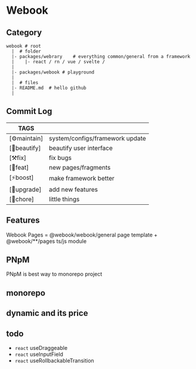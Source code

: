 # Webook
## Category

```
webook # root
  |  # folder
  |- packages/webrary    # everything common/general from a framework
  |    |- react / rn / vue / svelte / 
  |   
  |- packages/webook # playground
  |
  |  # files
  |- README.md  # hello github
  |
```

## Commit Log 
| TAGS  |   |
|---|---|
| [⚙️maintain]  | system/configs/framework update |
| [🌈beautify]  | beautify user interface         |
| [⚒️fix]       | fix bugs                        |
| [🎉feat]      | new pages/fragments             |
| [⚡boost]     | make framework better           |
| [🌟upgrade]   | add new features                |
| [🧻chore]     | little things                   | 

## Features

Webook Pages = @webook/webook/general page template + @webook/**/pages ts/js module
## PNpM

PNpM is best way to monorepo project 

## monorepo

## dynamic and its price


## todo

- `react` useDraggeable
- `react` useInputField
- `react` useRollbackableTransition